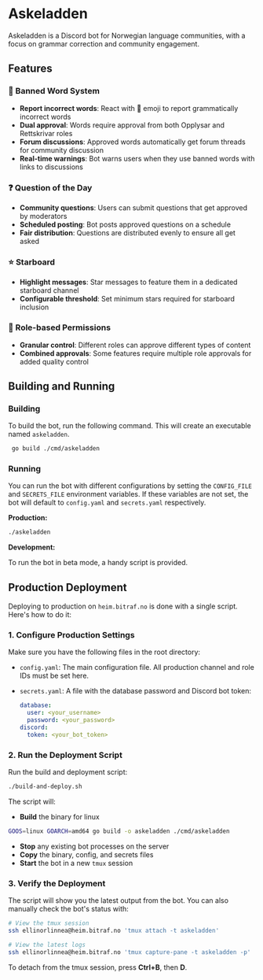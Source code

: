 # Askeladden

Askeladden is a Discord bot for Norwegian language communities, with a focus on grammar correction and community engagement.

## Features

### 🔨 Banned Word System
- **Report incorrect words**: React with 🔨 emoji to report grammatically incorrect words
- **Dual approval**: Words require approval from both Opplysar and Rettskrivar roles
- **Forum discussions**: Approved words automatically get forum threads for community discussion
- **Real-time warnings**: Bot warns users when they use banned words with links to discussions

### ❓ Question of the Day
- **Community questions**: Users can submit questions that get approved by moderators
- **Scheduled posting**: Bot posts approved questions on a schedule
- **Fair distribution**: Questions are distributed evenly to ensure all get asked

### ⭐ Starboard
- **Highlight messages**: Star messages to feature them in a dedicated starboard channel
- **Configurable threshold**: Set minimum stars required for starboard inclusion

### 🔐 Role-based Permissions
- **Granular control**: Different roles can approve different types of content
- **Combined approvals**: Some features require multiple role approvals for added quality control

## Building and Running

### Building

To build the bot, run the following command. This will create an executable named `askeladden`.

```bash
 go build ./cmd/askeladden
```

### Running

You can run the bot with different configurations by setting the `CONFIG_FILE` and `SECRETS_FILE` environment variables. If these variables are not set, the bot will default to `config.yaml` and `secrets.yaml` respectively.

**Production:**

```bash
./askeladden
```

**Development:**

To run the bot in beta mode, a handy script is provided.


## Production Deployment

Deploying to production on `heim.bitraf.no` is done with a single script. Here's how to do it:

### 1. Configure Production Settings

Make sure you have the following files in the root directory:

- `config.yaml`: The main configuration file. All production channel and role IDs must be set here.
- `secrets.yaml`: A file with the database password and Discord bot token:

  ```yaml
  database:
    user: <your_username>
    password: <your_password>
  discord:
    token: <your_bot_token>
  ```

### 2. Run the Deployment Script

Run the build and deployment script:

```bash
./build-and-deploy.sh
```

The script will:
- **Build** the binary for linux
```bash
GOOS=linux GOARCH=amd64 go build -o askeladden ./cmd/askeladden
```
- **Stop** any existing bot processes on the server
- **Copy** the binary, config, and secrets files
- **Start** the bot in a new `tmux` session


### 3. Verify the Deployment

The script will show you the latest output from the bot. You can also manually check the bot's status with:

```bash
# View the tmux session
ssh ellinorlinnea@heim.bitraf.no 'tmux attach -t askeladden'

# View the latest logs
ssh ellinorlinnea@heim.bitraf.no 'tmux capture-pane -t askeladden -p'
```

To detach from the tmux session, press **Ctrl+B**, then **D**.